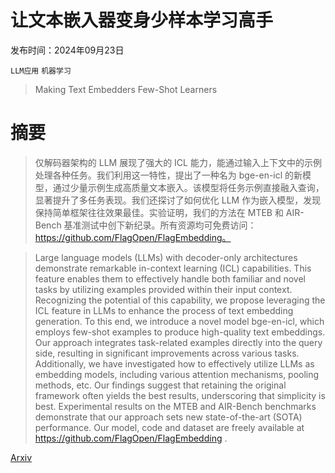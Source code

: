 # 让文本嵌入器变身少样本学习高手

发布时间：2024年09月23日

`LLM应用` `机器学习`

> Making Text Embedders Few-Shot Learners

# 摘要

> 仅解码器架构的 LLM 展现了强大的 ICL 能力，能通过输入上下文中的示例处理各种任务。我们利用这一特性，提出了一种名为 bge-en-icl 的新模型，通过少量示例生成高质量文本嵌入。该模型将任务示例直接融入查询，显著提升了多任务表现。我们还探讨了如何优化 LLM 作为嵌入模型，发现保持简单框架往往效果最佳。实验证明，我们的方法在 MTEB 和 AIR-Bench 基准测试中创下新纪录。所有资源均可免费访问：https://github.com/FlagOpen/FlagEmbedding。

> Large language models (LLMs) with decoder-only architectures demonstrate remarkable in-context learning (ICL) capabilities. This feature enables them to effectively handle both familiar and novel tasks by utilizing examples provided within their input context. Recognizing the potential of this capability, we propose leveraging the ICL feature in LLMs to enhance the process of text embedding generation. To this end, we introduce a novel model bge-en-icl, which employs few-shot examples to produce high-quality text embeddings. Our approach integrates task-related examples directly into the query side, resulting in significant improvements across various tasks. Additionally, we have investigated how to effectively utilize LLMs as embedding models, including various attention mechanisms, pooling methods, etc. Our findings suggest that retaining the original framework often yields the best results, underscoring that simplicity is best. Experimental results on the MTEB and AIR-Bench benchmarks demonstrate that our approach sets new state-of-the-art (SOTA) performance. Our model, code and dataset are freely available at https://github.com/FlagOpen/FlagEmbedding .

[Arxiv](https://arxiv.org/abs/2409.15700)